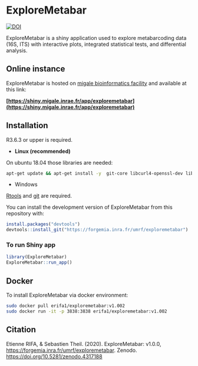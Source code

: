 
# ExploreMetabar

[![DOI](https://zenodo.org/badge/DOI/10.5281/zenodo.4317188.svg)](https://doi.org/10.5281/zenodo.4317188)


ExploreMetabar is a shiny application used to explore metabarcoding data
(16S, ITS) with interactive plots, integrated statistical tests, and
differential analysis.

## Online instance 

ExploreMetabar is hosted on [migale bioinformatics facility](https://migale.inrae.fr/) and available at this link:
 
**[https://shiny.migale.inrae.fr/app/exploremetabar](https://shiny.migale.inrae.fr/app/exploremetabar)**


## Installation

R3.6.3 or upper is required.


* **Linux (recommended)**

On ubuntu 18.04 those libraries are needed:

```bash
apt-get update && apt-get install -y  git-core libcurl4-openssl-dev libgit2-dev libglpk-dev libgmp-dev libicu-dev libpng-dev libssl-dev libxml2-dev make pandoc pandoc-citeproc zlib1g-dev libtiff-dev libjpeg-dev libbz2-dev libgmp3-dev software-properties-common
```

* Windows

[Rtools](https://cran.r-project.org/bin/windows/Rtools/) and [git](https://git-scm.com/download/win) are required.

You can install the development version of ExploreMetabar from this
repository with:

``` r
install.packages("devtools")
devtools::install_git("https://forgemia.inra.fr/umrf/exploremetabar")
```

### To run Shiny app

``` r
library(ExploreMetabar)
ExploreMetabar::run_app()
```

## Docker

To install ExploreMetabar via docker environment:

```bash
sudo docker pull erifa1/exploremetabar:v1.002
sudo docker run -it -p 3838:3838 erifa1/exploremetabar:v1.002
```

## Citation 

Etienne RIFA, & Sebastien Theil. (2020). ExploreMetabar: v1.0.0, https://forgemia.inra.fr/umrf/exploremetabar. Zenodo. https://doi.org/10.5281/zenodo.4317188






